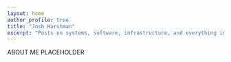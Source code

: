 ```yaml
---
layout: home
author_profile: true
title: "Josh Harshman"
excerpt: "Posts on systems, software, infrastructure, and everything in between."
---
```


ABOUT ME PLACEHOLDER
